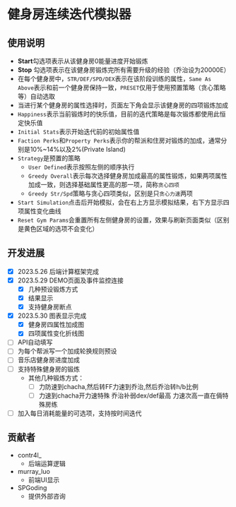 
# 健身房连续迭代模拟器

<!-- 使用说明开始 -->
## 使用说明
- **Start**勾选项表示从该健身房0能量进度开始锻炼
- **Stop** 勾选项表示在该健身房锻炼完所有需要升级的经验（乔治设为20000E）
- 在每个健身房中，`STR/DEF/SPD/DEX`表示在该阶段训练的属性，`Same As Above`表示和前一个健身房保持一致，`PRESET`仅用于使用预置策略（贪心策略等）自动选取
- 当进行某个健身房的属性选择时，页面左下角会显示该健身房的四项锻炼加成
- `Happiness`表示当前锻炼时的快乐值，目前的迭代策略是每次锻炼都使用此恒定快乐值
- `Initial Stats`表示开始迭代前的初始属性值
- `Faction Perks`和`Property Perks`表示你的帮派和住房对锻炼的加成，通常分别是10%~14%以及2%(Private Island)
- `Strategy`是预置的策略
  - `User Defined`表示按照左侧的顺序执行
  - `Greedy Overall`表示每次选择健身房加成最高的属性锻炼，如果两项属性加成一致，则选择基础属性更高的那一项，简称`贪心四项`
  - `Greedy Str/Spd`策略与贪心四项类似，区别是只`贪心力速`两项
- `Start Simulation`点击后开始模拟，会在右上方显示模拟结果，右下方显示四项属性变化曲线
- `Reset Gym Params`会重置所有左侧健身房的设置，效果与刷新页面类似（区别是黄色区域的选项不会变化）
<!-- 使用说明结束 -->

<!-- 开发进展开始 -->
## 开发进展
- [x] 2023.5.26 后端计算框架完成
- [x] 2023.5.29 DEMO页面及事件监控连接
  - [x] 几种预设锻炼方式
  - [x] 结果显示
  - [x] 支持健身房断点
- [x] 2023.5.30 图表显示完成
  - [x] 健身房四属性加成图
  - [x] 四项属性变化折线图
- [ ] API自动填写
- [ ] 为每个帮派写一个加成轮换规则预设
- [ ] 音乐店健身房进度加成
- [ ] 支持特殊健身房的锻炼
  - 其他几种锻炼方式：
    - [ ] 力防速到chacha,然后转FF力速到乔治,然后乔治转h/b比例
    - [ ] 力速到chacha开力速特殊 乔治补弱dex/def最高 力速次高一直在倆特殊房练
- [ ] 加入每日消耗能量的可选项，支持按时间迭代
<!-- 开发进展结束 -->

## 贡献者
- contr4l_
  - 后端运算逻辑
- murray_luo 
  - 前端UI显示
- SPGoding
  - 提供外部咨询
